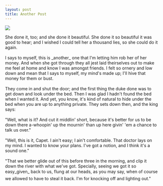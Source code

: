 ```yaml
---
layout: post
title: Another Post
---
```


<img src="{{ site.baseurl }}/assets/img/image.jpg">

<br>

<p>She done it, too; and she done it beautiful.  She done it so beautiful it was good to hear; and I wished I could tell her a thousand lies, so she could do it again.
<br><br>
I says to myself, this is _another_ one that I'm letting him rob her of her money.  And when she got through they all jest laid theirselves out to make me feel at home and know I was amongst friends.  I felt so ornery and low down and mean that I says to myself, my mind's made up; I'll hive that money for them or bust.
<br><br>
They come in and shut the door; and the first thing the duke done was to get down and look under the bed.  Then I was glad I hadn't found the bed when I wanted it.  And yet, you know, it's kind of natural to hide under the bed when you are up to anything private.  They sets down then, and the king says:
<br><br>
"Well, what is it?  And cut it middlin' short, because it's better for us to be down there a-whoopin' up the mournin' than up here givin' 'em a chance to talk us over."
<br><br>
"Well, this is it, Capet.  I ain't easy; I ain't comfortable.  That doctor lays on my mind.  I wanted to know your plans.  I've got a notion, and I think it's a sound one."
<br><br>
"That we better glide out of this before three in the morning, and clip it down the river with what we've got.  Specially, seeing we got it so easy_given_ back to us, flung at our heads, as you may say, when of course we allowed to have to steal it back.  I'm for knocking off and lighting out."</p>